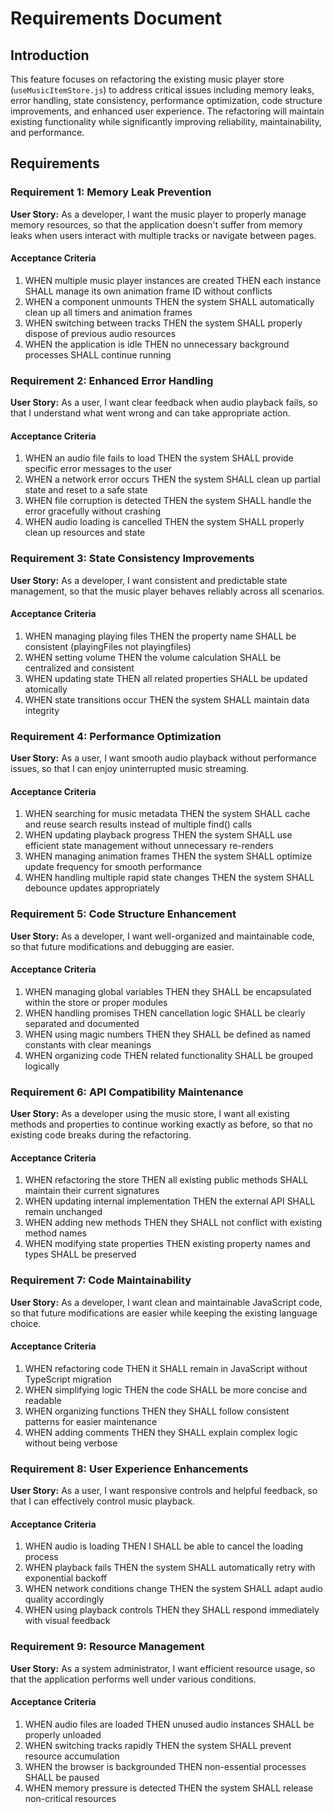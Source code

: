 # Requirements Document

## Introduction

This feature focuses on refactoring the existing music player store (`useMusicItemStore.js`) to address critical issues including memory leaks, error handling, state consistency, performance optimization, code structure improvements, and enhanced user experience. The refactoring will maintain existing functionality while significantly improving reliability, maintainability, and performance.

## Requirements

### Requirement 1: Memory Leak Prevention

**User Story:** As a developer, I want the music player to properly manage memory resources, so that the application doesn't suffer from memory leaks when users interact with multiple tracks or navigate between pages.

#### Acceptance Criteria

1. WHEN multiple music player instances are created THEN each instance SHALL manage its own animation frame ID without conflicts
2. WHEN a component unmounts THEN the system SHALL automatically clean up all timers and animation frames
3. WHEN switching between tracks THEN the system SHALL properly dispose of previous audio resources
4. WHEN the application is idle THEN no unnecessary background processes SHALL continue running

### Requirement 2: Enhanced Error Handling

**User Story:** As a user, I want clear feedback when audio playback fails, so that I understand what went wrong and can take appropriate action.

#### Acceptance Criteria

1. WHEN an audio file fails to load THEN the system SHALL provide specific error messages to the user
2. WHEN a network error occurs THEN the system SHALL clean up partial state and reset to a safe state
3. WHEN file corruption is detected THEN the system SHALL handle the error gracefully without crashing
4. WHEN audio loading is cancelled THEN the system SHALL properly clean up resources and state

### Requirement 3: State Consistency Improvements

**User Story:** As a developer, I want consistent and predictable state management, so that the music player behaves reliably across all scenarios.

#### Acceptance Criteria

1. WHEN managing playing files THEN the property name SHALL be consistent (playingFiles not playingfiles)
2. WHEN setting volume THEN the volume calculation SHALL be centralized and consistent
3. WHEN updating state THEN all related properties SHALL be updated atomically
4. WHEN state transitions occur THEN the system SHALL maintain data integrity

### Requirement 4: Performance Optimization

**User Story:** As a user, I want smooth audio playback without performance issues, so that I can enjoy uninterrupted music streaming.

#### Acceptance Criteria

1. WHEN searching for music metadata THEN the system SHALL cache and reuse search results instead of multiple find() calls
2. WHEN updating playback progress THEN the system SHALL use efficient state management without unnecessary re-renders
3. WHEN managing animation frames THEN the system SHALL optimize update frequency for smooth performance
4. WHEN handling multiple rapid state changes THEN the system SHALL debounce updates appropriately

### Requirement 5: Code Structure Enhancement

**User Story:** As a developer, I want well-organized and maintainable code, so that future modifications and debugging are easier.

#### Acceptance Criteria

1. WHEN managing global variables THEN they SHALL be encapsulated within the store or proper modules
2. WHEN handling promises THEN cancellation logic SHALL be clearly separated and documented
3. WHEN using magic numbers THEN they SHALL be defined as named constants with clear meanings
4. WHEN organizing code THEN related functionality SHALL be grouped logically

### Requirement 6: API Compatibility Maintenance

**User Story:** As a developer using the music store, I want all existing methods and properties to continue working exactly as before, so that no existing code breaks during the refactoring.

#### Acceptance Criteria

1. WHEN refactoring the store THEN all existing public methods SHALL maintain their current signatures
2. WHEN updating internal implementation THEN the external API SHALL remain unchanged
3. WHEN adding new methods THEN they SHALL not conflict with existing method names
4. WHEN modifying state properties THEN existing property names and types SHALL be preserved

### Requirement 7: Code Maintainability

**User Story:** As a developer, I want clean and maintainable JavaScript code, so that future modifications are easier while keeping the existing language choice.

#### Acceptance Criteria

1. WHEN refactoring code THEN it SHALL remain in JavaScript without TypeScript migration
2. WHEN simplifying logic THEN the code SHALL be more concise and readable
3. WHEN organizing functions THEN they SHALL follow consistent patterns for easier maintenance
4. WHEN adding comments THEN they SHALL explain complex logic without being verbose

### Requirement 8: User Experience Enhancements

**User Story:** As a user, I want responsive controls and helpful feedback, so that I can effectively control music playback.

#### Acceptance Criteria

1. WHEN audio is loading THEN I SHALL be able to cancel the loading process
2. WHEN playback fails THEN the system SHALL automatically retry with exponential backoff
3. WHEN network conditions change THEN the system SHALL adapt audio quality accordingly
4. WHEN using playback controls THEN they SHALL respond immediately with visual feedback

### Requirement 9: Resource Management

**User Story:** As a system administrator, I want efficient resource usage, so that the application performs well under various conditions.

#### Acceptance Criteria

1. WHEN audio files are loaded THEN unused audio instances SHALL be properly unloaded
2. WHEN switching tracks rapidly THEN the system SHALL prevent resource accumulation
3. WHEN the browser is backgrounded THEN non-essential processes SHALL be paused
4. WHEN memory pressure is detected THEN the system SHALL release non-critical resources